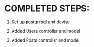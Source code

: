 # COMPLETED STEPS:

1. Set up postgresql and devise

2. Added Users controller and model

3. Added Posts controller and model